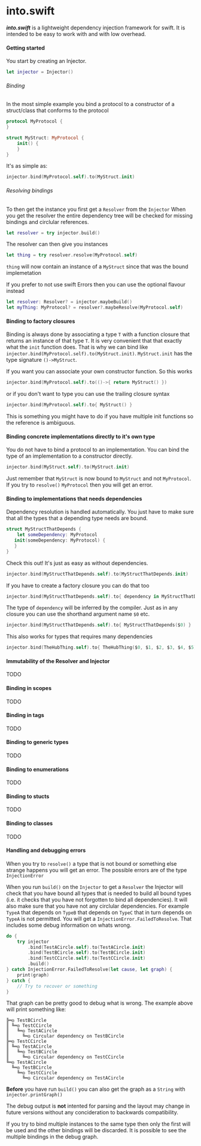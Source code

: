 # into.swift

_**into.swift**_ is a lightweight dependency injection framework for swift.
It is intended to be easy to work with and with low overhead.


#### Getting started

You start by creating an Injector. 

```swift
let injector = Injector()
```

###### Binding
In the most simple example you bind a protocol to a constructor of a struct/class that conforms to the protocol

```swift
protocol MyProtocol {
}

struct MyStruct: MyProtocol {
    init() {
    }
}
```

It's as simple as:

```swift
injector.bind(MyProtocol.self).to(MyStruct.init)

```

###### Resolving bindings
To then get the instance you first get a `Resolver` from the `Injector`
When you get the resolver the entire dependency tree will be checked for missing bindings and circlular references.

```swift
let resolver = try injector.build()
```

The resolver can then give you instances

```swift
let thing = try resolver.resolve(MyProtocol.self)
```

`thing` will now contain an instance of a `MyStruct` since that was the bound implemetation

If you prefer to not use swift Errors then you can use the optional flavour instead

```swift
let resolver: Resolver? = injector.maybeBuild()
let myThing: MyProtocol? = resolver?.maybeResolve(MyProtocol.self)
```

#### Binding to factory closures
Binding is always done by associating a type `T` with a function closure that returns an instance of that type `T`.
It is very convenient that that exactly what the `init` function does. That is why we can bind like `injector.bind(MyProtocol.self).to(MyStruct.init)`.
`MyStruct.init` has the type signature `()->MyStruct`.

If you want you can associate your own constructor function.
So this works

```swift
injector.bind(MyProtocol.self).to(()->{ return MyStruct() })
```

or if you don't want to type you can use the trailing closure syntax

```swift
injector.bind(MyProtocol.self).to{ MyStruct() }
```

This is something you might have to do if you have multiple init functions so the reference is ambiguous.

#### Binding concrete implementations directly to it's own type
You do not have to bind a protocol to an implementation. You can bind the type of an implementation to a constructor directly.

```swift
injector.bind(MyStruct.self).to(MyStruct.init)
```

Just remember that `MyStruct` is now bound to `MyStruct` and not `MyProtocol`. If you try to `resolve()` `MyProtocol` then you will get an error.

#### Binding to implementations that needs dependencies
Dependency resolution is handled automatically. You just have to make sure that all the types that a depending type needs are bound.

```swift
struct MyStructThatDepends {
	let someDependency: MyProtocol
   init(someDependency: MyProtocol) {
   }
}
```

Check this out! It's just as easy as without dependencies.

```swift
injector.bind(MyStructThatDepends.self).to(MyStructThatDepends.init)
```

If you have to create a factory closure you can do that too

```swift
injector.bind(MyStructThatDepends.self).to{ dependency in MyStructThatDepends(dependency) }
```

The type of `dependency` will be inferred by the compiler. Just as in any closure you can use the shorthand argument name `$0` etc.

```swift
injector.bind(MyStructThatDepends.self).to{ MyStructThatDepends($0) }
```
This also works for types that requires many dependencies

```swift
injector.bind(TheHubThing.self).to{ TheHubThing($0, $1, $2, $3, $4, $5) }
```

#### Immutability of the Resolver and Injector
TODO

#### Binding in scopes
TODO

#### Binding in tags
TODO

#### Binding to generic types
TODO

#### Binding to enumerations
TODO

#### Binding to stucts
TODO

#### Binding to classes
TODO

#### Handling and debugging errors
When you try to `resolve()` a type that is not bound or something else strange happens you will get an error.
The possible errors are of the type `InjectionError`

When you run `build()` on the `Injector` to get a `Resolver` the Injector will check that you have bound all types that is needed to build all bound types (i.e. it checks that you have not forgotten to bind all dependencies).
It will also make sure that you have not any circlular dependencies. For example `TypeA` that depends on `TypeB` that depends on `TypeC` that in turn depends on `TypeA` is not permitted.
You will get a `InjectionError.FailedToResolve`. That includes some debug information on whats wrong.

```swift
do {
    try injector
        .bind(TestACircle.self).to(TestACircle.init)
        .bind(TestBCircle.self).to(TestBCircle.init)
        .bind(TestCCircle.self).to(TestCCircle.init)
        .build()
} catch InjectionError.FailedToResolve(let cause, let graph) {
    print(graph)
} catch {
    // Try to recover or something
}
```

That graph can be pretty good to debug what is wrong. The example above will print something like:

```
╠═◎ TestBCircle 
║ ╚═◎ TestCCircle 
║   ╚═◎ TestACircle 
║     ╚═◎ Circular dependency on TestBCircle 
╠═◎ TestCCircle 
║ ╚═◎ TestACircle 
║   ╚═◎ TestBCircle 
║     ╚═◎ Circular dependency on TestCCircle 
╚═◎ TestACircle 
  ╚═◎ TestBCircle 
    ╚═◎ TestCCircle 
      ╚═◎ Circular dependency on TestACircle 
```
**Before** you have run `build()` you can also get the graph as a `String` with `injector.printGraph()`

The debug output is **not** intented for parsing and the layout may change in future versions without any concideration to backwards compatibility.

If you try to bind multiple instances to the same type then only the first will be used and the other bindings will be discarded. It is possible to see the multiple bindings in the debug graph.





